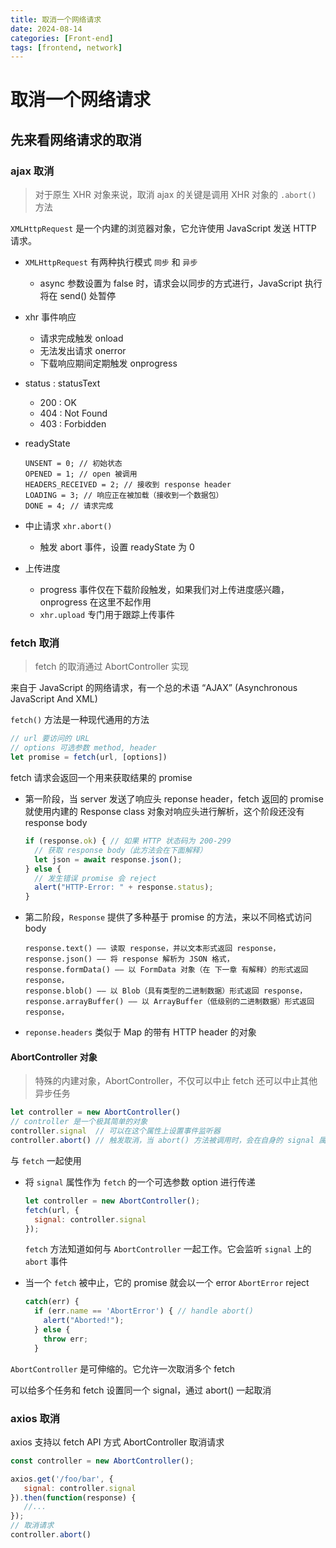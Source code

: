 ```yaml
---
title: 取消一个网络请求
date: 2024-08-14
categories: [Front-end]
tags: [frontend, network]  
---
```

# 取消一个网络请求

## 先来看网络请求的取消

### ajax 取消

> 对于原生 XHR 对象来说，取消 ajax 的关键是调用 XHR 对象的 `.abort()` 方法

`XMLHttpRequest` 是一个内建的浏览器对象，它允许使用 JavaScript 发送 HTTP 请求。

- `XMLHttpRequest` 有两种执行模式 `同步` 和 `异步`

  - async 参数设置为 false 时，请求会以同步的方式进行，JavaScript 执行将在 send() 处暂停

- xhr 事件响应

  - 请求完成触发 onload
  - 无法发出请求 onerror
  - 下载响应期间定期触发 onprogress

- status : statusText

  - 200 : OK
  - 404 : Not Found
  - 403 : Forbidden

- readyState

  ```
  UNSENT = 0; // 初始状态
  OPENED = 1; // open 被调用
  HEADERS_RECEIVED = 2; // 接收到 response header
  LOADING = 3; // 响应正在被加载（接收到一个数据包）
  DONE = 4; // 请求完成
  ```

- 中止请求 `xhr.abort()`

  - 触发 abort 事件，设置 readyState 为 0

- 上传进度 

  - progress 事件仅在下载阶段触发，如果我们对上传进度感兴趣，onprogress 在这里不起作用
  - `xhr.upload` 专门用于跟踪上传事件

### fetch 取消

> fetch 的取消通过 AbortController 实现

来自于 JavaScript 的网络请求，有一个总的术语 “AJAX” (Asynchronous JavaScript And XML) 

`fetch()` 方法是一种现代通用的方法

```js
// url 要访问的 URL
// options 可选参数 method, header
let promise = fetch(url, [options])
```

fetch 请求会返回一个用来获取结果的 promise

- 第一阶段，当 server 发送了响应头 reponse header，fetch 返回的 promise 就使用内建的 Response class 对象对响应头进行解析，这个阶段还没有 response body  

    ```js
    if (response.ok) { // 如果 HTTP 状态码为 200-299
      // 获取 response body（此方法会在下面解释）
      let json = await response.json();
    } else {
      // 发生错误 promise 会 reject
      alert("HTTP-Error: " + response.status);
    }
    ```

- 第二阶段，`Response` 提供了多种基于 promise 的方法，来以不同格式访问 body

    ```
    response.text() —— 读取 response，并以文本形式返回 response，
    response.json() —— 将 response 解析为 JSON 格式，
    response.formData() —— 以 FormData 对象（在 下一章 有解释）的形式返回 response，
    response.blob() —— 以 Blob（具有类型的二进制数据）形式返回 response，
    response.arrayBuffer() —— 以 ArrayBuffer（低级别的二进制数据）形式返回 response，
    ```

- `reponse.headers` 类似于 Map 的带有 HTTP header 的对象

#### AbortController 对象

> 特殊的内建对象，AbortController，不仅可以中止 fetch 还可以中止其他异步任务

```js
let controller = new AbortController()
// controller 是一个极其简单的对象
controller.signal  // 可以在这个属性上设置事件监听器
controller.abort() // 触发取消，当 abort() 方法被调用时，会在自身的 signal 属性上生成 abort 事件 
```

与 `fetch` 一起使用

- 将 `signal` 属性作为 `fetch` 的一个可选参数 option 进行传递

  ```js
  let controller = new AbortController();
  fetch(url, {
    signal: controller.signal
  });
  ```

  `fetch` 方法知道如何与 `AbortController` 一起工作。它会监听 `signal` 上的 `abort` 事件

- 当一个 `fetch` 被中止，它的 promise 就会以一个 error `AbortError` reject

  ```js
  catch(err) {
    if (err.name == 'AbortError') { // handle abort()
      alert("Aborted!");
    } else {
      throw err;
    }
  ```

`AbortController` 是可伸缩的。它允许一次取消多个 fetch

可以给多个任务和 fetch 设置同一个 signal，通过 abort() 一起取消

### axios 取消

axios 支持以 fetch API 方式 AbortController 取消请求

```js
const controller = new AbortController();

axios.get('/foo/bar', {
   signal: controller.signal
}).then(function(response) {
   //...
});
// 取消请求
controller.abort()
```

